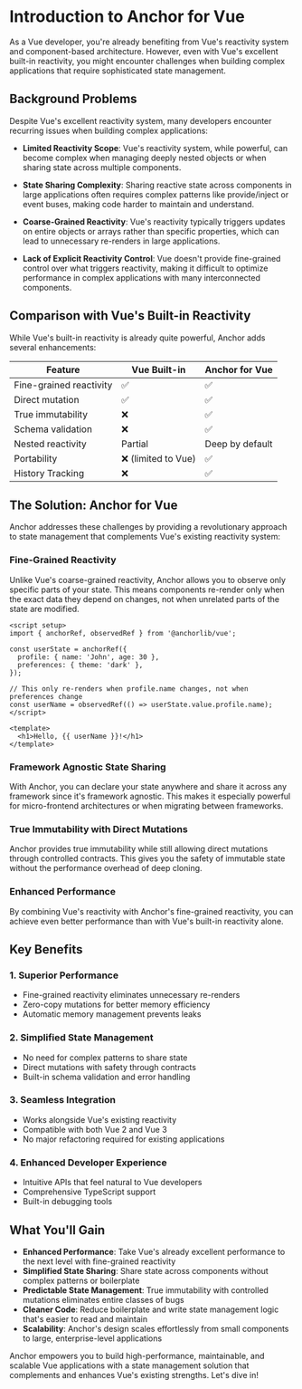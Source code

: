 # Introduction to Anchor for Vue

As a Vue developer, you're already benefiting from Vue's reactivity system and component-based architecture. However, even with Vue's excellent built-in reactivity, you might encounter challenges when building complex applications that require sophisticated state management.

## Background Problems

Despite Vue's excellent reactivity system, many developers encounter recurring issues when building complex applications:

- **Limited Reactivity Scope**: Vue's reactivity system, while powerful, can become complex when managing deeply nested objects or when sharing state across multiple components.

- **State Sharing Complexity**: Sharing reactive state across components in large applications often requires complex patterns like provide/inject or event buses, making code harder to maintain and understand.

- **Coarse-Grained Reactivity**: Vue's reactivity typically triggers updates on entire objects or arrays rather than specific properties, which can lead to unnecessary re-renders in large applications.

- **Lack of Explicit Reactivity Control**: Vue doesn't provide fine-grained control over what triggers reactivity, making it difficult to optimize performance in complex applications with many interconnected components.

## Comparison with Vue's Built-in Reactivity

While Vue's built-in reactivity is already quite powerful, Anchor adds several enhancements:

| Feature                 | Vue Built-in        | Anchor for Vue  |
| ----------------------- | ------------------- | --------------- |
| Fine-grained reactivity | ✅                  | ✅              |
| Direct mutation         | ✅                  | ✅              |
| True immutability       | ❌                  | ✅              |
| Schema validation       | ❌                  | ✅              |
| Nested reactivity       | Partial             | Deep by default |
| Portability             | ❌ (limited to Vue) | ✅              |
| History Tracking        | ❌                  | ✅              |

## The Solution: Anchor for Vue

Anchor addresses these challenges by providing a revolutionary approach to state management that complements Vue's existing reactivity system:

### Fine-Grained Reactivity

Unlike Vue's coarse-grained reactivity, Anchor allows you to observe only specific parts of your state. This means components re-render only when the exact data they depend on changes, not when unrelated parts of the state are modified.

```vue
<script setup>
import { anchorRef, observedRef } from '@anchorlib/vue';

const userState = anchorRef({
  profile: { name: 'John', age: 30 },
  preferences: { theme: 'dark' },
});

// This only re-renders when profile.name changes, not when preferences change
const userName = observedRef(() => userState.value.profile.name);
</script>

<template>
  <h1>Hello, {{ userName }}!</h1>
</template>
```

### Framework Agnostic State Sharing

With Anchor, you can declare your state anywhere and share it across any framework since it's framework agnostic. This makes it especially powerful for micro-frontend architectures or when migrating between frameworks.

### True Immutability with Direct Mutations

Anchor provides true immutability while still allowing direct mutations through controlled contracts. This gives you the safety of immutable state without the performance overhead of deep cloning.

### Enhanced Performance

By combining Vue's reactivity with Anchor's fine-grained reactivity, you can achieve even better performance than with Vue's built-in reactivity alone.

## Key Benefits

### 1. Superior Performance

- Fine-grained reactivity eliminates unnecessary re-renders
- Zero-copy mutations for better memory efficiency
- Automatic memory management prevents leaks

### 2. Simplified State Management

- No need for complex patterns to share state
- Direct mutations with safety through contracts
- Built-in schema validation and error handling

### 3. Seamless Integration

- Works alongside Vue's existing reactivity
- Compatible with both Vue 2 and Vue 3
- No major refactoring required for existing applications

### 4. Enhanced Developer Experience

- Intuitive APIs that feel natural to Vue developers
- Comprehensive TypeScript support
- Built-in debugging tools

## What You'll Gain

- **Enhanced Performance**: Take Vue's already excellent performance to the next level with fine-grained reactivity
- **Simplified State Sharing**: Share state across components without complex patterns or boilerplate
- **Predictable State Management**: True immutability with controlled mutations eliminates entire classes of bugs
- **Cleaner Code**: Reduce boilerplate and write state management logic that's easier to read and maintain
- **Scalability**: Anchor's design scales effortlessly from small components to large, enterprise-level applications

Anchor empowers you to build high-performance, maintainable, and scalable Vue applications with a state management solution that complements and enhances Vue's existing strengths. Let's dive in!

